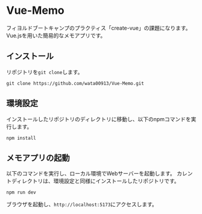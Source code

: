 # Vue-Memo
フィヨルドブートキャンプのプラクティス「create-vue」の課題になります。
Vue.jsを用いた簡易的なメモアプリです。
## インストール
リポジトリを`git clone`します。
```
git clone https://github.com/wata00913/Vue-Memo.git
```

## 環境設定
インストールしたリポジトリのディレクトリに移動し、以下のnpmコマンドを実行します。
```
npm install
```

## メモアプリの起動
以下のコマンドを実行し、ローカル環境でWebサーバーを起動します。
カレントディレクトリは、環境設定と同様にインストールしたリポジトリです。
```
npm run dev
```

ブラウザを起動し、`http://localhost:5173`にアクセスします。

